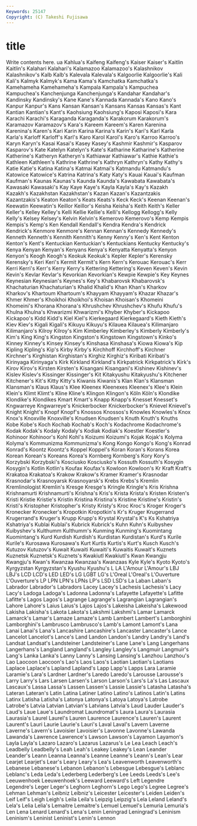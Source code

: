 ```yaml
---
Keywords: 25147 
Copyright: (C) Takeshi Fujisawa
---
```


# title

Write contents here.
ua Kahlua's Kaifeng Kaifeng's
Kaiser Kaiser's Kaitlin Kaitlin's Kalahari Kalahari's Kalamazoo Kalamazoo's Kalashnikov Kalashnikov's
Kalb Kalb's Kalevala Kalevala's Kalgoorlie Kalgoorlie's Kali Kali's Kalmyk Kalmyk's
Kama Kama's Kamchatka Kamchatka's Kamehameha Kamehameha's Kampala Kampala's Kampuchea Kampuchea's
Kanchenjunga Kanchenjunga's Kandahar Kandahar's Kandinsky Kandinsky's Kane Kane's Kannada Kannada's
Kano Kano's Kanpur Kanpur's Kans Kansan Kansan's Kansans Kansas Kansas's
Kant Kantian Kantian's Kant's Kaohsiung Kaohsiung's Kaposi Kaposi's Kara Karachi
Karachi's Karaganda Karaganda's Karakorum Karakorum's Karamazov Karamazov's Kara's Kareem Kareem's
Karen Karenina Karenina's Karen's Kari Karin Karina Karina's Karin's Kari's
Karl Karla Karla's Karloff Karloff's Karl's Karo Karol Karol's Karo's
Karroo Karroo's Karyn Karyn's Kasai Kasai's Kasey Kasey's Kashmir Kashmir's
Kasparov Kasparov's Kate Katelyn Katelyn's Kate's Katharine Katharine's Katherine Katherine's
Katheryn Katheryn's Kathiawar Kathiawar's Kathie Kathie's Kathleen Kathleen's Kathrine Kathrine's
Kathryn Kathryn's Kathy Kathy's Katie Katie's Katina Katina's Katmai Katmai's
Katmandu Katmandu's Katowice Katowice's Katrina Katrina's Katy Katy's Kauai Kauai's
Kaufman Kaufman's Kaunas Kaunas's Kaunda Kaunda's Kawabata Kawabata's Kawasaki Kawasaki's
Kay Kaye Kaye's Kayla Kayla's Kay's Kazakh Kazakh's Kazakhstan Kazakhstan's
Kazan Kazan's Kazantzakis Kazantzakis's Keaton Keaton's Keats Keats's Keck Keck's
Keenan Keenan's Keewatin Keewatin's Keillor Keillor's Keisha Keisha's Keith Keith's
Keller Keller's Kelley Kelley's Kelli Kellie Kellie's Kelli's Kellogg Kellogg's
Kelly Kelly's Kelsey Kelsey's Kelvin Kelvin's Kemerovo Kemerovo's Kemp Kempis
Kempis's Kemp's Ken Kendall Kendall's Kendra Kendra's Kendrick Kendrick's Kenmore
Kenmore's Kennan Kennan's Kennedy Kennedy's Kenneth Kenneth's Kennith Kennith's Kenny
Kenny's Ken's Kent Kenton Kenton's Kent's Kentuckian Kentuckian's Kentuckians Kentucky
Kentucky's Kenya Kenyan Kenyan's Kenyans Kenya's Kenyatta Kenyatta's Kenyon Kenyon's
Keogh Keogh's Keokuk Keokuk's Kepler Kepler's Kerensky Kerensky's Keri Keri's
Kermit Kermit's Kern Kern's Kerouac Kerouac's Kerr Kerri Kerri's Kerr's
Kerry Kerry's Kettering Kettering's Keven Keven's Kevin Kevin's Kevlar Kevlar's
Kevorkian Kevorkian's Kewpie Kewpie's Key Keynes Keynesian Keynesian's Keynes's Key's
Khabarovsk Khabarovsk's Khachaturian Khachaturian's Khalid Khalid's Khan Khan's Kharkov Kharkov's
Khartoum Khartoum's Khayyam Khayyam's Khazar Khazar's Khmer Khmer's Khoikhoi Khoikhoi's
Khoisan Khoisan's Khomeini Khomeini's Khorana Khorana's Khrushchev Khrushchev's Khufu Khufu's
Khulna Khulna's Khwarizmi Khwarizmi's Khyber Khyber's Kickapoo Kickapoo's Kidd Kidd's
Kiel Kiel's Kierkegaard Kierkegaard's Kieth Kieth's Kiev Kiev's Kigali Kigali's
Kikuyu Kikuyu's Kilauea Kilauea's Kilimanjaro Kilimanjaro's Kilroy Kilroy's Kim Kimberley
Kimberley's Kimberly Kimberly's Kim's King King's Kingston Kingston's Kingstown Kingstown's
Kinko's Kinney Kinney's Kinsey Kinsey's Kinshasa Kinshasa's Kiowa Kiowa's Kip
Kipling Kipling's Kip's Kirby Kirby's Kirchhoff Kirchhoff's Kirchner Kirchner's Kirghistan
Kirghistan's Kirghiz Kirghiz's Kiribati Kiribati's Kirinyaga Kirinyaga's Kirk Kirkland Kirkland's
Kirkpatrick Kirkpatrick's Kirk's Kirov Kirov's Kirsten Kirsten's Kisangani Kisangani's Kishinev
Kishinev's Kislev Kislev's Kissinger Kissinger's Kit Kitakyushu Kitakyushu's Kitchener Kitchener's
Kit's Kitty Kitty's Kiwanis Kiwanis's Klan Klan's Klansman Klansman's Klaus
Klaus's Klee Kleenex Kleenexes Kleenex's Klee's Klein Klein's Klimt Klimt's
Kline Kline's Klingon Klingon's Köln Köln's Klondike Klondike's Klondikes Kmart
Kmart's Knapp Knapp's Knesset Knesset's Kngwarreye Kngwarreye's Knickerbocker Knickerbocker's Knievel
Knievel's Knight Knight's Knopf Knopf's Knossos Knossos's Knowles Knowles's Knox
Knox's Knoxville Knoxville's Knudsen Knudsen's Knuth Knuth's Knuths Kobe Kobe's
Koch Kochab Kochab's Koch's Kodachrome Kodachrome's Kodak Kodak's Kodaly Kodaly's
Kodiak Kodiak's Koestler Koestler's Kohinoor Kohinoor's Kohl Kohl's Koizumi Koizumi's
Kojak Kojak's Kolyma Kolyma's Kommunizma Kommunizma's Kong Kongo Kongo's Kong's
Konrad Konrad's Koontz Koontz's Koppel Koppel's Koran Koran's Korans Korea
Korean Korean's Koreans Korea's Kornberg Kornberg's Kory Kory's Korzybski Korzybski's
Kosciusko Kosciusko's Kossuth Kossuth's Kosygin Kosygin's Kotlin Kotlin's Koufax Koufax's
Kowloon Kowloon's Kr Kraft Kraft's Krakatoa Krakatoa's Krakow Krakow's Kramer
Kramer's Krasnodar Krasnodar's Krasnoyarsk Krasnoyarsk's Krebs Krebs's Kremlin Kremlinologist Kremlin's
Kresge Kresge's Kringle Kringle's Kris Krishna Krishnamurti Krishnamurti's Krishna's Kris's
Krista Krista's Kristen Kristen's Kristi Kristie Kristie's Kristin Kristina Kristina's
Kristine Kristine's Kristin's Kristi's Kristopher Kristopher's Kristy Kristy's Kroc Kroc's
Kroger Kroger's Kronecker Kronecker's Kropotkin Kropotkin's Kr's Kruger Krugerrand Krugerrand's
Kruger's Krupp Krupp's Krystal Krystal's K's Ks Kshatriya Kshatriya's Kublai
Kublai's Kubrick Kubrick's Kuhn Kuhn's Kuibyshev Kuibyshev's Kulthumm Kulthumm's Kunming
Kunming's Kuomintang Kuomintang's Kurd Kurdish Kurdish's Kurdistan Kurdistan's Kurd's Kurile
Kurile's Kurosawa Kurosawa's Kurt Kurtis Kurtis's Kurt's Kusch Kusch's Kutuzov
Kutuzov's Kuwait Kuwaiti Kuwaiti's Kuwaitis Kuwait's Kuznets Kuznetsk Kuznetsk's Kuznets's
Kwakiutl Kwakiutl's Kwan Kwangju Kwangju's Kwan's Kwanzaa Kwanzaa's Kwanzaas Kyle
Kyle's Kyoto Kyoto's Kyrgyzstan Kyrgyzstan's Kyushu Kyushu's L LA L'Amour
L'Amour's LBJ LBJ's LCD LCD's LED LED's LG LGBT LG's
L'Oreal L'Oreal's L'Ouverture L'Ouverture's LP LPN LPN's LPNs LP's LSD
LSD's La Laban Laban's Labrador Labrador's Labradors Lacey Lacey's Lachesis
Lachesis's Lacy Lacy's Ladoga Ladoga's Ladonna Ladonna's Lafayette Lafayette's Lafitte
Lafitte's Lagos Lagos's Lagrange Lagrange's Lagrangian Lagrangian's Lahore Lahore's Laius
Laius's Lajos Lajos's Lakeisha Lakeisha's Lakewood Lakisha Lakisha's Lakota Lakota's
Lakshmi Lakshmi's Lamar Lamarck Lamarck's Lamar's Lamaze Lamaze's Lamb Lambert
Lambert's Lamborghini Lamborghini's Lambrusco Lambrusco's Lamb's Lamont Lamont's Lana Lanai
Lanai's Lana's Lancashire Lancashire's Lancaster Lancaster's Lance Lancelot Lancelot's Lance's
Land Landon Landon's Landry Landry's Land's Landsat Landsat's Landsteiner Landsteiner's
Lane Lane's Lang Langerhans Langerhans's Langland Langland's Langley Langley's Langmuir
Langmuir's Lang's Lanka Lanka's Lanny Lanny's Lansing Lansing's Lanzhou Lanzhou's
Lao Laocoon Laocoon's Lao's Laos Laos's Laotian Laotian's Laotians Laplace
Laplace's Lapland Lapland's Lapp Lapp's Lapps Lara Laramie Laramie's Lara's
Lardner Lardner's Laredo Laredo's Larousse Larousse's Larry Larry's Lars Larsen
Larsen's Larson Larson's Lars's La's Las Lascaux Lascaux's Lassa Lassa's
Lassen Lassen's Lassie Lassie's Latasha Latasha's Lateran Lateran's Latin Latina
Latiner Latino Latino's Latinos Latin's Latins Latinx Latisha Latisha's Latonya
Latonya's Latoya Latoya's Latrobe Latrobe's Latvia Latvian Latvian's Latvians Latvia's
Laud Lauder Lauder's Laud's Laue Laue's Laundromat Laundromat's Laura Laura's
Laurasia Laurasia's Laurel Laurel's Lauren Laurence Laurence's Lauren's Laurent Laurent's
Lauri Laurie Laurie's Lauri's Laval Laval's Lavern Laverne Laverne's Lavern's
Lavoisier Lavoisier's Lavonne Lavonne's Lawanda Lawanda's Lawrence Lawrence's Lawson Lawson's
Layamon Layamon's Layla Layla's Lazaro Lazaro's Lazarus Lazarus's Le Lea
Leach Leach's Leadbelly Leadbelly's Leah Leah's Leakey Leakey's Lean Leander
Leander's Leann Leanna Leanna's Leanne Leanne's Leann's Lean's Lear Learjet
Learjet's Lear's Leary Leary's Lea's Leavenworth Leavenworth's Lebanese Lebanese's Lebanon
Lebanon's Lebesgue Lebesgue's Leblanc Leblanc's Leda Leda's Lederberg Lederberg's Lee
Leeds Leeds's Lee's Leeuwenhoek Leeuwenhoek's Leeward Leeward's Left Legendre Legendre's
Leger Leger's Leghorn Leghorn's Lego Lego's Legree Legree's Lehman Lehman's
Leibniz Leibniz's Leicester Leicester's Leiden Leiden's Leif Leif's Leigh Leigh's
Leila Leila's Leipzig Leipzig's Lela Leland Leland's Lela's Lelia Lelia's
Lemaitre Lemaitre's Lemuel Lemuel's Lemuria Lemuria's Len Lena Lenard Lenard's
Lena's Lenin Leningrad Leningrad's Leninism Leninism's Leninist Leninist's Lenin's Lennon
